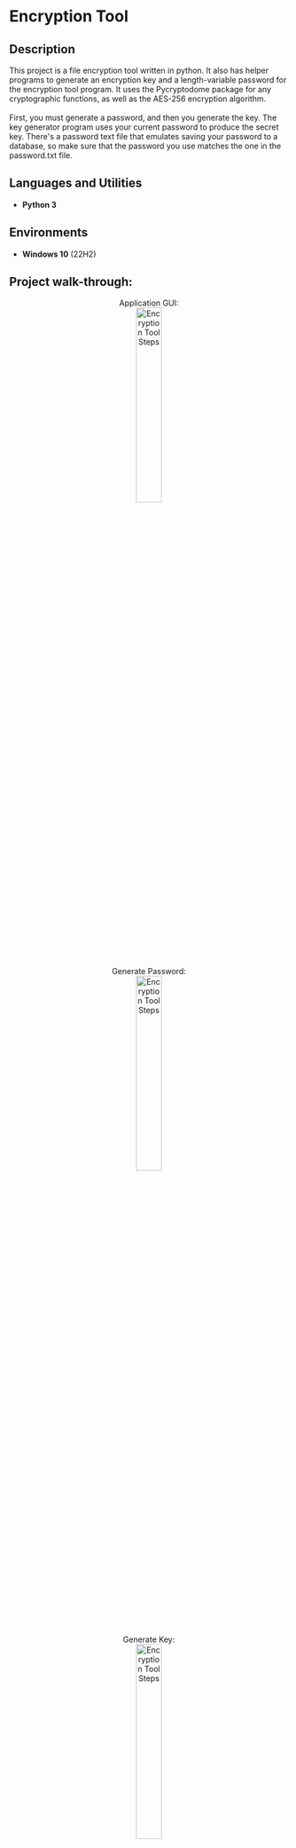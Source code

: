 # Encryption Tool

<h2>Description</h2>
This project is a file encryption tool written in python. It also has helper programs to generate an encryption key and a length-variable password for the encryption tool program. It uses the Pycryptodome package for any cryptographic functions, as well as the AES-256 encryption algorithm.
<br />
<br />
First, you must generate a password, and then you generate the key. The key generator program uses your current password to produce the secret key. There's a password text file that emulates saving your password to a database, so make sure that the password you use matches the one in the password.txt file.
<br />


<h2>Languages and Utilities</h2>

- <b>Python 3</b>

<h2>Environments</h2>

- <b>Windows 10</b> (22H2)

<h2>Project walk-through:</h2>

<p align="center">
Application GUI: <br/>
<img src="https://i.imgur.com/xNXP3DN.png" height="30%" width="30%" alt="Encryption Tool Steps"/>
<br />
<br />
Generate Password: <br/>
<img src="https://i.imgur.com/23yQIu9.png" height="30%" width="30%" alt="Encryption Tool Steps"/>
<br />
<br />
Generate Key: <br/>
<img src="https://i.imgur.com/GAYiuie.png" height="30%" width="30%" alt="Encryption Tool Steps"/>
</p>

<!--
 ```diff
- text in red
+ text in green
! text in orange
# text in gray
@@ text in purple (and bold)@@
```
--!>
